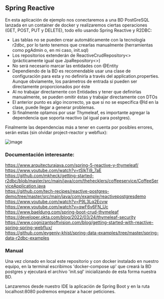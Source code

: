 ## Spring Reactive

En esta aplicación de ejemplo nos conectaremos a una BD PostGreSQL lanzada en un container de docker
y realizaremos ciertas operaciones (GET, POST, PUT y DELETE), todo ello usando Spring Reactive y R2DBC: 
 - Las tablas no se pueden crear automáticamente con la tecnología r2dbc, por
lo tanto tenemos que crearlas manualmente (herramientas como pgAdmin o, en mi caso, init.sql)
 - Los repositorios extenderán de ReactiveCrudRepository<> (prácticamente igual que JpaRepository<>)
 - No será necesario marcar las entidades con @Entity
 - Dependiendo de la BD es recomendable usar una clase de configuración para esta y no definirla a
través del application.properties. Aunque obviamente, los parámetros de entrada sí pueden ser directamente
proporcionados por éste
 - Al no trabajar directamente con Entidades y tener que definirlas manualmente, se pueden omitir éstas y
trabajar directamente con DTOs
 - El anterior punto es algo incorrecto, ya que si no se especifica @Id en la clase, puede llegar a generar problemas.
 - Si finalmente optamos por usar Thymeleaf, es importante agregar la dependencia que soporta reactivo (al igual para postgres).

Finalmente las dependencias más a tener en cuenta por posibles errores, serán estas (sin olvidar project-reactor y webflux):  

![image](https://user-images.githubusercontent.com/101171440/183850913-681c3e1d-d47b-4619-b648-b2c978af2206.png)

### Documentación interesante:
https://www.arquitecturajava.com/spring-5-reactive-y-thymeleaf/   
https://www.youtube.com/watch?v=tSlkTi9_7aE   
https://github.com/mkheck/getting-started-r2dbc/blob/master/src/main/java/com/thehecklers/coffeeservice/CoffeeServiceApplication.java    
https://github.com/tech-recipes/reactive-postgres-demo/tree/master/src/main/java/com/example/reactivepostgresdemo    
https://www.youtube.com/watch?v=P9L3Lq2Ecvw    
https://www.youtube.com/watch?v=qwF6v6FN_Uc   
https://www.baeldung.com/spring-boot-crud-thymeleaf  
https://developer.okta.com/blog/2022/03/24/thymeleaf-security   
https://www.cognizantsoftvision.com/blog/getting-started-with-reactive-spring-spring-webflux/    
https://github.com/evgeniy-khist/spring-data-examples/tree/master/spring-data-r2dbc-examples   

### Manual

Una vez clonado en local este repositorio y con docker instalado en nuestro equipo, en la terminal escribimos 'docker-compose up' 
que creará la BD postgres y ejecutará el archivo 'init.sql' inicializando de esta forma nuestra BD.

Lanzaremos desde nuestro IDE la aplicación de Spring Boot y en la ruta localhost:8080 podremos empezar a hacer peticiones.
